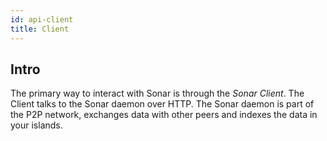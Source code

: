 ```yaml
---
id: api-client
title: Client
---
```

## Intro

The primary way to interact with Sonar is through the *Sonar Client*. The Client talks to the Sonar daemon over HTTP. The Sonar daemon is part of the P2P network, exchanges data with other peers and indexes the data in your islands.
